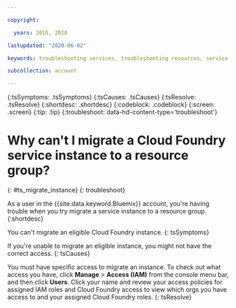 ```yaml
---

copyright:

  years: 2015, 2020

lastupdated: "2020-06-02"

keywords: troubleshooting services, troubleshooting resources, service problems, resource problems, Cloud Foundry instance, migrate, resource group, migration error, Cloud Foundry access, Cloud Foundry roles

subcollection: account

---
```



{:tsSymptoms: .tsSymptoms}
{:tsCauses: .tsCauses}
{:tsResolve: .tsResolve}
{:shortdesc: .shortdesc}
{:codeblock: .codeblock}
{:screen: .screen}
{:tip: .tip}
{:troubleshoot: data-hd-content-type='troubleshoot'}

# Why can't I migrate a Cloud Foundry service instance to a resource group?
{: #ts_migrate_instance}
{: troubleshoot}

As a user in the {{site.data.keyword.Bluemix}} account, you're having trouble when you try migrate a service instance to a resource group.
{:shortdesc}

You can't migrate an eligible Cloud Foundry instance. 
{: tsSymptoms}

If you're unable to migrate an eligible instance, you might not have the correct access. 
{: tsCauses}

You must have specific access to migrate an instance. To check out what access you have, click **Manage** &gt; **Access (IAM)** from the console menu bar, and then click **Users**. Click your name and review your access policies for assigned IAM roles and Cloud Foundry access to view which orgs you have access to and your assigned Cloud Foundry roles. 
{: tsResolve}


